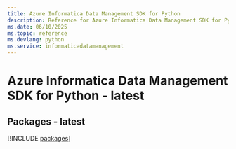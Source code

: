 ```yaml
---
title: Azure Informatica Data Management SDK for Python
description: Reference for Azure Informatica Data Management SDK for Python
ms.date: 06/10/2025
ms.topic: reference
ms.devlang: python
ms.service: informaticadatamanagement
---
```

# Azure Informatica Data Management SDK for Python - latest
## Packages - latest
[!INCLUDE [packages](informatica-data-management-index.md)]